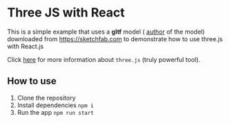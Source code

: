 # Three JS with React
This is a simple example that uses a **gltf** model ( [author](https://sketchfab.com/martinjario) of the model) downloaded from 
https://sketchfab.com to demonstrate how to use three.js with React.js

Click [here](https://threejs.org/) for more information about `three.js` (truly powerful tool).

## How to use
1. Clone the repository
2. Install dependencies `npm i`
3. Run the app `npm run start`